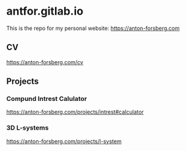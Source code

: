 # antfor.gitlab.io

This is the repo for my personal website: https://anton-forsberg.com

## CV

https://anton-forsberg.com/cv

## Projects

### Compund Intrest Calulator

https://anton-forsberg.com/projects/intrest#calculator

### 3D L-systems

https://anton-forsberg.com/projects/l-system


